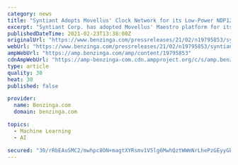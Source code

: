 ```yaml
---
category: news
title: "Syntiant Adopts Movellus' Clock Network for its Low-Power NDP120 Deep Learning Processor"
excerpt: "Syntiant Corp. has adopted Movellus' Maestro platform for its Syntiant ® NDP120™ Neural Decision Processor™ (NDP), the edge AI chip company's latest generation of special purpose semiconductors for always-on audio and sensor processing in battery-powered devices."
publishedDateTime: 2021-02-23T13:38:00Z
originalUrl: "https://www.benzinga.com/pressreleases/21/02/n19795853/syntiant-adopts-movellus-clock-network-for-its-low-power-ndp120-deep-learning-processor"
webUrl: "https://www.benzinga.com/pressreleases/21/02/n19795853/syntiant-adopts-movellus-clock-network-for-its-low-power-ndp120-deep-learning-processor"
ampWebUrl: "https://amp.benzinga.com/amp/content/19795853"
cdnAmpWebUrl: "https://amp-benzinga-com.cdn.ampproject.org/c/s/amp.benzinga.com/amp/content/19795853"
type: article
quality: 30
heat: 30
published: false

provider:
  name: Benzinga.com
  domain: benzinga.com

topics:
  - Machine Learning
  - AI

secured: "30/rRbEAuSMC2/mwhpc8ON+magtXYRsmv1V5lg6MwhQztWWmNrLhePzGEyyGbNe2TreoKxT1xSqpXa72z4HhyXqwLHz+R43MDPnfiB9zjm5YebHP1gPsnzsJnJUU+maoGzpx8gn1jvfx9qCO5s7EO2SLzdOngffy9Ax4PzolwUw/clOvM0RZ4Ut5dPHBxqlTi6iEH50Z24AZvNPcjqlAH490yX06jf331IybGya/iPMwIGViStD0L3kJphn1aiVPFV3afHiTijwrgEAC4it211I/I7e+Xg7PigRNj14kB1/OS94uX/hhK8VKDP89p0KAc9sZSp0A70+ine3pYBKsd/bY1Df4D7ntHn9k+s8XYsE=;Zoj3zpN58+Y1T1TifxGKDA=="
---
```


